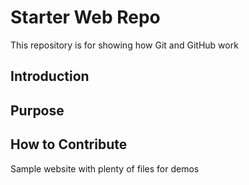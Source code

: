 # Starter Web Repo

This repository is for showing how Git and GitHub work

## Introduction

## Purpose

## How to Contribute

Sample website with plenty of files for demos